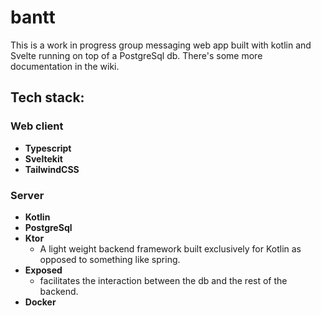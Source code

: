 # bantt
This is a work in progress group messaging web app built with kotlin and Svelte running on top of a PostgreSql db. There's some more documentation in the wiki.

## Tech stack:

### Web client
* **Typescript**
* **Sveltekit**
* **TailwindCSS**

### Server
* **Kotlin**
* **PostgreSql**
* **Ktor**
    * A light weight backend framework built exclusively for Kotlin as opposed to something like spring.
* **Exposed**
    * facilitates the interaction between the db and the rest of the backend. 
* **Docker**
